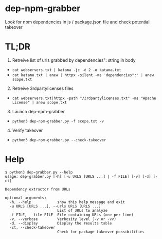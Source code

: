# dep-npm-grabber
Look for npm dependencies in js / package.json file and check potential takeover 

# TL;DR
1. Retreive list of urls grabbed by dependencies": string in body
- `cat webservers.txt | katana -jc -d 2 -o katana.txt`
- `cat katana.txt | anew | httpx -silent -ms 'dependencies":' | anew scope.txt `
2. Retreive 3rdpartylicenses files
- `cat webservers.txt|httpx -path "/3rdpartylicenses.txt" -ms "Apache License" | anew scope.txt `

3. Launch dep-npm-grabber
- `python3 dep-npm-grabber.py -f scope.txt -v`
4. Verify takeover
- `python3 dep-npm-grabber.py --check-takeover`

# Help
```
$ python3 dep-grabber.py --help
usage: dep-grabber.py [-h] [-u URLS [URLS ...] | -f FILE] [-v] [-d] [-ct]

Dependency extractor from URLs

optional arguments:
  -h, --help            show this help message and exit
  -u URLS [URLS ...], --urls URLS [URLS ...]
                        List of URLs to analyze
  -f FILE, --file FILE  File containing URLs (one per line)
  -v, --verbose         Verbosity level (-v or -vv)
  -d, --display         Display the results table
  -ct, --check-takeover
                        Check for package takeover possibilities
```
